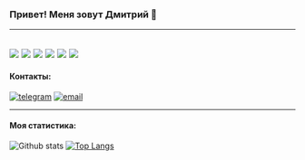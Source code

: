 ### Привет! Меня зовут Дмитрий 👋

---
![](https://img.shields.io/badge/java-%3E%3D%208%20-orange) ![](https://img.shields.io/badge/Spring-%3E%3D%205.0-brightgreen) ![](https://img.shields.io/badge/maven-3-green) ![](https://img.shields.io/badge/postgres-8-blue) ![](https://img.shields.io/badge/Hibernate-%3E%3D%205.0-yellowgreen) ![](https://img.shields.io/badge/Travis-CI-brightgreen)
---

#### Контакты:

[![telegram](https://img.shields.io/badge/Telegram-gray?style=for-the-badge&logo=Telegram&logoColor=white)](https://t.me/dmi_em)
[![email](https://img.shields.io/badge/Gmail-D14836?style=for-the-badge&logo=gmail&logoColor=white)](mailto:goldlike888@gmail.com)

---

#### Моя статистика:

![Github stats](https://github-readme-stats.vercel.app/api?username=BBergsJ&hide=stars,prs,issues,contribs)
[![Top Langs](https://github-readme-stats.vercel.app/api/top-langs/?username=BBergsJ&layout=compact)](https://github.com/BBergsJ/github-readme-stats)

<!--
**BBergsJ/BBergsJ** is a ✨ _special_ ✨ repository because its `README.md` (this file) appears on your GitHub profile.

Here are some ideas to get you started:

- 🔭 I’m currently working on ...
- 🌱 I’m currently learning ...
- 👯 I’m looking to collaborate on ...
- 🤔 I’m looking for help with ...
- 💬 Ask me about ...
- 📫 How to reach me: ...
- 😄 Pronouns: ...
- ⚡ Fun fact: ...
-->
